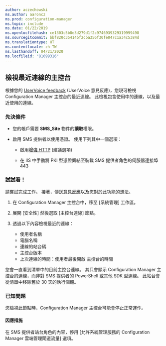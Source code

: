 ```yaml
---
author: aczechowski
ms.author: aaroncz
ms.prod: configuration-manager
ms.topic: include
ms.date: 01/22/2019
ms.openlocfilehash: ce1303c5b8e3d279d1f2c9746939329319999498
ms.sourcegitcommit: bbf820c35414bf2cba356f30fe047c1a34c5384d
ms.translationtype: HT
ms.contentlocale: zh-TW
ms.lasthandoff: 04/21/2020
ms.locfileid: "81699316"
---
```

## <a name="view-recently-connected-consoles"></a><a name="bkmk_console"></a> 檢視最近連線的主控台 
<!--3699367-->

根據您的 [UserVoice feedback](https://configurationmanager.uservoice.com/forums/300492-ideas/suggestions/12508299-active-admin-consoles) (UserVoice 意見反應)，您現可檢視 Configuration Manager 主控台的最近連線。 此檢視包含使用中的連線，以及最近使用的連線。 


### <a name="prerequisites"></a>先決條件

- 您的帳戶需要 **SMS_Site** 物件的**讀取**權限。  

- 啟用 SMS 提供者以使用憑證。<!--SCCMDocs-pr issue 3135--> 使用下列其中一個選項：  

    - 啟用[增強 HTTP](../../../../plan-design/hierarchy/enhanced-http.md) (建議選項)  

    - 在 IIS 中手動將 PKI 型憑證繫結至裝載 SMS 提供者角色的伺服器連接埠 443  


### <a name="try-it-out"></a>試試看！

請嘗試完成工作。 接著，傳送[意見反應](../../../../understand/find-help.md#product-feedback)以及您對於此功能的想法。

1. 在 Configuration Manager 主控台中，移至 [系統管理]  工作區。  

2. 展開 [安全性]  然後選取 [主控台連線]  節點。  

3. 透過以下內容檢視最近的連線：  

    - 使用者名稱
    - 電腦名稱
    - 連線的站台碼
    - 主控台版本
    - 上次連線的時間：使用者最後開啟  主控台的時間

您會一直看到清單中的目前主控台連線。 其只會顯示 Configuration Manager 主控台的連線，而非對 SMS 提供者的 PowerShell 或其他 SDK 型連線。 此站台會從清單中移除舊於 30 天的執行個體。


### <a name="known-issue"></a>已知問題

您檢視此節點時，Configuration Manager 主控台可能會停止正常運作。 

#### <a name="workaround"></a>因應措施
在 SMS 提供者站台角色的內容，停用 [允許系統管理服務的 Configuration Manager 雲端管理閘道流量]  選項。

